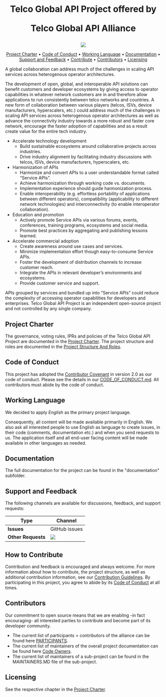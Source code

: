 <h1 align="center">
  Telco Global API Project offered by
  
  Telco Global API Alliance
</h1>

<p align="center">
    <!---
     The below 2 shields will become functional when repo is made public later
    <a href="/../../commits/" title="Last Commit"><img src="https://img.shields.io/github/last-commit/telekom/global-telco-api-alliance?style=flat"></a>
    <a href="/../../issues" title="Open Issues"><img src="https://img.shields.io/github/issues/telekom/global-telco-api-alliance?style=flat"></a>
    -->
    <a href="https://opensource.org/licenses/Apache-2.0" title="License"><img src="https://img.shields.io/badge/License-Apache%202.0-green.svg?style=flat"></a>
</p>

<p align="center">
  <a href="#project-charter">Project Charter</a> •
  <a href="#code-of-conduct">Code of Conduct</a> •
  <a href="#working-language">Working Language</a> •
  <a href="#documentation">Documentation</a> •
  <a href="#support-and-feedback">Support and Feedback</a> •
  <a href="#how-to-contribute">Contribute</a> •
  <a href="#contributors">Contributors</a> •
  <a href="#licensing">Licensing</a>
</p>

A global collaboration can address much of the challenges in scaling API services across heterogenous operator architectures.

The development of open, global, and interoperable API solutions can benefit customers and developer ecosystems by giving access to operator capabilities in whatever network customers are in and therefore allow applications to run consistently between telco networks and countries. A new form of collaboration between various players (telcos, ISVs, device manufacturers, hyperscalers, etc.) could address much of the challenges in scaling API services across heterogenous operator architectures as well as advance the connectivity industry towards a more robust and faster core network, encourage the faster adoption of capabilities and as a result create value for the entire tech industry.

* Accelerate technology development
    * Build sustainable ecosystems around collaborative projects across industries.
    * Drive industry alignment by facilitating industry discussions with telcos, ISVs, device manufacturers, hyperscalers, etc.
* Harmonization of APIs
    * Harmonize and convert APIs to a user understandable format called “Service APIs”.
    * Achieve harmonization through working code vs. documents.
    * Implementation experience should guide harmonization process.
    * Enable interoperability (e.g. effortless portability of applications between different operators), compatibility (applicability to different network technologies) and interconnectivity (to enable interoperator collaboration).
* Education and promotion
    * Actively promote Service APIs via various forums, events, conferences, training programs, ecosystems and social media.
    * Promote best practices by aggregating and publishing lessons learned.
* Accelerate commercial adoption
    * Create awareness around use cases and services.
    * Minimize implementation effort though easy-to-consume Service APIs.
    * Foster the development of distribution channels to increase customer reach.
    * Integrate the APIs in relevant developer’s environments and ecosystems.
    * Provide customer service and support.

APIs grouped by services and bundled up into “Service APIs” could reduce the complexity of accessing operator capabilities for developers and enterprises.
Telco Global API Project is an independent open-source project and not controlled by any single company.

## Project Charter

The governance, voting rules, IPRs and policies of the Telco Global API Project are documented in the [Project Charter](./ProjectCharter.md).
The project structure and roles are documented in the [Project Structure And Roles](./ProjectStructureAndRoles.md).

## Code of Conduct

This project has adopted the [Contributor Covenant](https://www.contributor-covenant.org/) in version 2.0 as our code of conduct. Please see the details in our [CODE_OF_CONDUCT.md](CODE_OF_CONDUCT.md). All contributors must abide by the code of conduct.

## Working Language

We decided to apply _English_ as the primary project language.  

Consequently, all content will be made available primarily in English. We also ask all interested people to use English as language to create issues, in their code (comments, documentation etc.) and when you send requests to us. The application itself and all end-user facing content will be made available in other languages as needed.

## Documentation

The full documentation for the project can be found in the "documentation" subfolder.

## Support and Feedback
The following channels are available for discussions, feedback, and support requests:

| Type                     | Channel                                                |
| ------------------------ | ------------------------------------------------------ |
| **Issues**   | GitHub issues |
| **Other Requests**    | <a href="mailto:opensource@telekom.de" title="Email Open Source Team"><img src="https://img.shields.io/badge/email-Open%20Source%20Team-green?logo=mail.ru&style=flat-square&logoColor=white"></a>   |

## How to Contribute

Contribution and feedback is encouraged and always welcome. For more information about how to contribute, the project structure, as well as additional contribution information, see our [Contribution Guidelines](./CONTRIBUTING.md). By participating in this project, you agree to abide by its [Code of Conduct](./CODE_OF_CONDUCT.md) at all times.

## Contributors

Our commitment to open source means that we are enabling -in fact encouraging- all interested parties to contribute and become part of its developer community.
* The current list of participants = contributors of the alliance can be found here [PARTICIPANTS](./PARTICIPANTS.MD).
* The current list of maintainers of the overall project documentation can be found here [Code Owners](./CODEOWNERS).
* The current list of maintainers of a sub-project can be found in the MAINTAINERS.MD file of the sub-project.

## Licensing

See the respective chapter in the [Project Charter](./ProjectCharter.md).
